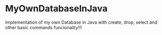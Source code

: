 # MyOwnDatabaseInJava
Implementation of my own Database in Java with create, drop, select and other basic commands funcionality!!!
